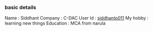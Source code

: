 ### basic details
Name : Siddhant
Company : C-DAC
User Id : [siddhantp011](https://github.com/siddhantp011)
My hobby : learning new things
Education : MCA from narula